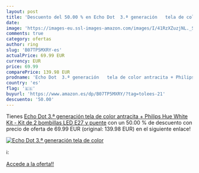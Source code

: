 ```yaml
---
layout: post
title: 'Descuento del 50.00 % en Echo Dot  3.ª generación   tela de color'
date: 
image: 'https://images-eu.ssl-images-amazon.com/images/I/41RzXZuzjNL._SL200_.jpg'
comments: true
category: ofertas
author: ring
slug: 'B07TP5MXRY-es'
actualPrice: 69.99 EUR
currency: EUR
price: 69.99
comparePrice: 139.98 EUR
prodname: 'Echo Dot  3.ª generación   tela de color antracita + Philips Hue White Kit - Kit de 2 bombillas LED E27 y puente'
country: 'es'
flag: '🇪🇸'
buyurl: 'https://www.amazon.es/dp/B07TP5MXRY/?tag=tolees-21'
descuento: '50.00'
---
```


Tienes [Echo Dot  3.ª generación   tela de color antracita + Philips Hue White Kit - Kit de 2 bombillas LED E27 y puente](https://www.amazon.es/dp/B07TP5MXRY/?tag=tolees-21) con un 50.00 % de descuento con precio de oferta de 69.99 EUR (original: 139.98 EUR) en el siguiente enlace!

[![Echo Dot  3.ª generación   tela de color](https://images-eu.ssl-images-amazon.com/images/I/41RzXZuzjNL._SL200_.jpg)](https://www.amazon.es/dp/B07TP5MXRY/?tag=tolees-21)

ℹ️:


[Accede a la oferta!!](https://www.amazon.es/dp/B07TP5MXRY/?tag=tolees-21)

